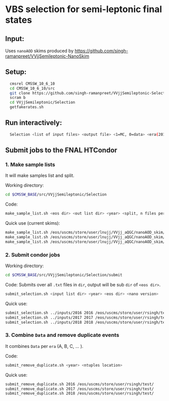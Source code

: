 # VBS selection for semi-leptonic final states

## Input:

Uses `nanoAOD` skims produced by https://github.com/singh-ramanpreet/VVjjSemileptonic-NanoSkim

## Setup:

```bash
  cmsrel CMSSW_10_6_10
  cd CMSSW_10_6_10/src
  git clone https://github.com/singh-ramanpreet/VVjjSemileptonic-Selection.git VVjjSemileptonic/Selection
  scram b
  cd VVjjSemileptonic/Selection
  getfakerates.sh
```

## Run interactively: 

```bash
  Selection <list of input files> <output file> <1=MC, 0=data> <era(2016 or 2017)> <nanoaod version(7 only)>
```

## Submit jobs to the FNAL HTCondor

### 1. Make sample lists

It will make samples list and split.

Working directory:
```bash
cd $CMSSW_BASE/src/VVjjSemileptonic/Selection
```

Code:

```bash
make_sample_list.sh <eos dir> <out list dir> <year> <split, n files per list> 
```

Quick use (current skims):

```bash
make_sample_list.sh /eos/uscms/store/user/lnujj/VVjj_aQGC/nanoAOD_skim/Run2016_v7_2021-07-15/ inputs 2016 10
make_sample_list.sh /eos/uscms/store/user/lnujj/VVjj_aQGC/nanoAOD_skim/Run2017_v7_2021-07-15/ inputs 2017 10
make_sample_list.sh /eos/uscms/store/user/lnujj/VVjj_aQGC/nanoAOD_skim/Run2018_v7_2021-07-15/ inputs 2018 10
```

### 2. Submit condor jobs

Working directory:

```bash
cd $CMSSW_BASE/src/VVjjSemileptonic/Selection/submit
```

Code: Submits over all `.txt` files in `dir`, output will be sub `dir` of `<eos dir>`.

```bash
submit_selection.sh <input list dir> <year> <eos dir> <nano version>
```

Quick use:

```bash
submit_selection.sh ../inputs/2016 2016 /eos/uscms/store/user/rsingh/test/
submit_selection.sh ../inputs/2017 2017 /eos/uscms/store/user/rsingh/test/
submit_selection.sh ../inputs/2018 2018 /eos/uscms/store/user/rsingh/test/
```

### 3. Combine `Data` and remove duplicate events

It combines `Data` per `era` (A, B, C, ... ).

Code:

```bash
submit_remove_duplicate.sh <year> <ntuples location>
```

Quick use:

```bash
submit_remove_duplicate.sh 2016 /eos/uscms/store/user/rsingh/test/
submit_remove_duplicate.sh 2017 /eos/uscms/store/user/rsingh/test/
submit_remove_duplicate.sh 2018 /eos/uscms/store/user/rsingh/test/
```
